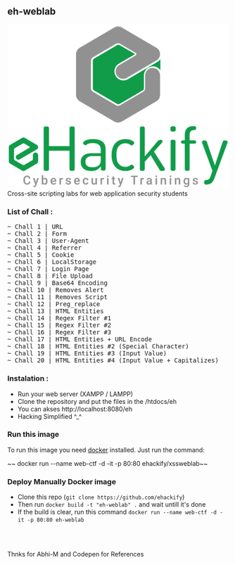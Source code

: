 
## eh-weblab

![Screenshoot](img/eh.png)
<br>
Cross-site scripting labs for web application security students

### List of Chall :
<pre>
~ Chall 1 | URL
~ Chall 2 | Form
~ Chall 3 | User-Agent
~ Chall 4 | Referrer
~ Chall 5 | Cookie
~ Chall 6 | LocalStorage
~ Chall 7 | Login Page
~ Chall 8 | File Upload
~ Chall 9 | Base64 Encoding
~ Chall 10 | Removes Alert
~ Chall 11 | Removes Script
~ Chall 12 | Preg_replace
~ Chall 13 | HTML Entities
~ Chall 14 | Regex Filter #1
~ Chall 15 | Regex Filter #2
~ Chall 16 | Regex Filter #3
~ Chall 17 | HTML Entities + URL Encode
~ Chall 18 | HTML Entities #2 (Special Character)
~ Chall 19 | HTML Entities #3 (Input Value)
~ Chall 20 | HTML Entities #4 (Input Value + Capitalizes)
</pre>


### Instalation :
<ul>
  <li>Run your web server (XAMPP / LAMPP)</li>
  <li>Clone the repository and put the files in the /htdocs/eh</li>
  <li>You can akses http://localhost:8080/eh</li>
  <li>Hacking Simplified ^_^</li>
</ul>

### Run this image

To run this image you need [docker](http://docker.com) installed. Just run the command:

  ~~  docker run --name web-ctf -d -it -p 80:80 ehackify/xssweblab~~
### Deploy Manually Docker image

- Clone this repo (`git clone https://github.com/ehackify`)
- Then run `docker build -t "eh-weblab" .` and wait untill it's done 
- If the build is clear, run this command `docker run --name web-ctf -d -it -p 80:80 eh-weblab`

<br>
<br>

Thnks for Abhi-M and Codepen for References

  
